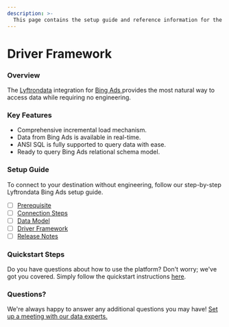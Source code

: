 ```yaml
---
description: >-
  This page contains the setup guide and reference information for the Bing Ads source connector.
---
```


# Driver Framework

### Overview

The [Lyftrondata](https://www.lyftrondata.com/) integration for [Bing Ads](https://www.lyftrondata.com/integration/bing-ads/)[ ](https://www.lyftrondata.com/integration/bing-ads/)provides the most natural way to access data while requiring no engineering.

### Key Features

* Comprehensive incremental load mechanism.
* Data from Bing Ads is available in real-time.&#x20;
* ANSI SQL is fully supported to query data with ease.
* Ready to query Bing Ads relational schema model.

### Setup Guide

To connect to your destination without engineering, follow our step-by-step Lyftrondata Bing Ads setup guide.

* [ ] [Prerequisite](../../marketing-analytics/bing-ads/prerequisite.md)
* [ ] [Connection Steps](../../marketing-analytics/bing-ads/connection-steps.md)
* [ ] [Data Model](../../marketing-analytics/bing-ads/data-model/)
* [ ] [Driver Framework](../../marketing-analytics/bing-ads/driver-framework/)
* [ ] [Release Notes](../../marketing-analytics/bing-ads/release-notes.md)

### Quickstart Steps

Do you have questions about how to use the platform? Don't worry; we've got you covered. Simply follow the quickstart instructions [here](../../../quickstart-steps.md).

### Questions? <a href="#questions" id="questions"></a>

We're always happy to answer any additional questions you may have! [Set up a meeting with our data experts.](https://www.lyftrondata.com/book-a-meeting/)


